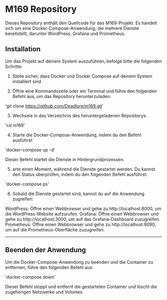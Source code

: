 # M169 Repository

Dieses Repository enthält den Quellcode für das M169-Projekt. Es handelt sich um eine Docker-Compose-Anwendung, die mehrere Dienste bereitstellt, darunter WordPress, Grafana und Prometheus.

## Installation

Um das Projekt auf deinem System auszuführen, befolge bitte die folgenden Schritte:

1. Stelle sicher, dass Docker und Docker Compose auf deinem System installiert sind.

2. Öffne eine Kommandozeile oder ein Terminal und führe den folgenden Befehl aus, um das Repository herunterzuladen:
   
  'git clone https://github.com/Deadlore/m169.git'
   
3. Wechsele in das Verzeichnis des heruntergeladenen Repositorys:
   
  'cd m169'

4. Starte die Docker-Compose-Anwendung, indem du den Befehl ausführst:
   
  'docker-compose up -d'
  
Dieser Befehl startet die Dienste in Hintergrundprozessen.

5. arte einen Moment, während die Dienste gestartet werden. Du kannst den Status überprüfen, indem du den folgenden Befehl ausführst:

  'docker-compose ps'

6. Sobald die Dienste gestartet sind, kannst du auf die Anwendung zugreifen:
   
WordPress: Öffne einen Webbrowser und gehe zu http://localhost:8000, um die WordPress-Website aufzurufen.
Grafana: Öffne einen Webbrowser und gehe zu http://localhost:3000, um auf das Grafana-Dashboard zuzugreifen.
Prometheus: Öffne einen Webbrowser und gehe zu http://localhost:9090, um auf die Prometheus-Oberfläche zuzugreifen.

----------------------------------------------------------------------------------------------------------------------------------------------------------------------------------------------------

## Beenden der Anwendung
Um die Docker-Compose-Anwendung zu beenden und die Container zu entfernen, führe den folgenden Befehl aus:

  'docker-compose down'
  
Dieser Befehl stoppt und entfernt die gestarteten Container und löscht die zugehörigen Netzwerke und Volumes.

